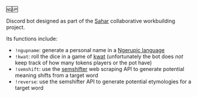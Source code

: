 🆖🆙

Discord bot designed as part of the [Sahar](https://wiki.conworkshop.com/w/Main_Page) collaborative workbuilding project.

Its functions include:
- `!ngupname`: generate a personal name in a [Ngerupic language](https://wiki.conworkshop.com/w/Ngerupic_languages)
- `!kwat`: roll the dice in a game of [kwat](https://wiki.conworkshop.com/w/Kw%C4%85t) (unfortunately the bot does *not* keep track of how many tokens players or the pot have)
- `!semshift`: use the [semshifter](https://github.com/rowanjacobs/semshifter) web scraping API to generate potential meaning shifts from a target word
- `!reverse`: use the semshifter API to generate potential etymologies for a target word

